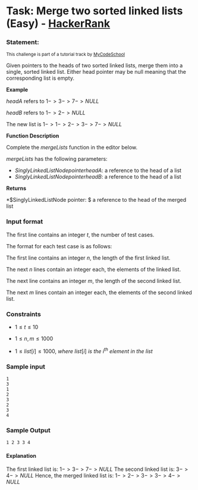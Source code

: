 # Task: Merge two sorted linked lists (Easy) - [HackerRank](<https://www.hackerrank.com/contests/sda-hw-4-2023/challenges/merge-two-sorted-linked-lists>)


### Statement:

<sub>This challenge is part of a tutorial track by <a href="https://www.hackerrank.com/external_redirect?to=http://www.youtube.com/mycodeschool" target="_blank">MyCodeSchool</a></sub>

Given pointers to the heads of two sorted linked lists, merge them into a single, sorted linked list. Either head pointer may be null meaning that the corresponding list is empty.

**Example** 

$headA$ refers to $1->3->7->NULL$ 

$headB$ refers to $1->2->NULL$  

The new list is $1 ->1 ->2 ->3 ->7->NULL$  

**Function Description**  

Complete the *mergeLists* function in the editor below.  

*mergeLists* has the following parameters:

* $SinglyLinkedListNode pointer headA:$ a reference to the head of a list
* $SinglyLinkedListNode pointer headB:$ a reference to the head of a list

**Returns**  

*$SinglyLinkedListNode pointer: $ a reference to the head of the merged list

### Input format

The first line contains an integer $t$, the number of test cases.  

The format for each test case is as follows:  

The first line contains an integer $n$, the length of the first linked list. 

The next $n$ lines contain an integer each, the elements of the linked list. 

The next line contains an integer $m$, the length of the second linked list. 

The next $m$ lines contain an integer each, the elements of the second linked list.  


### Constraints

* $1\le t \le 10$

* $1 \le n,m \le 1000$

* $1 \le list[i] \le 1000 ,$ $where$ $list[i]$ $is$ $the$ $i^{th}$ $element$ $in$ $the$ $list$


### Sample input

```
1
3
1
2
3
2
3
4
```


### Sample Output
```
1 2 3 3 4
```

#### Explanation
The first linked list is: $1 -> 3 -> 7 ->NULL$
The second linked list is: $3 ->4 -> NULL$
Hence, the merged linked list is: $1 -> 2 -> 3 ->3 ->4 ->NULL$
